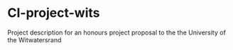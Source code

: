 # CI-project-wits
Project description for an honours project proposal to the the University of the Witwatersrand 
